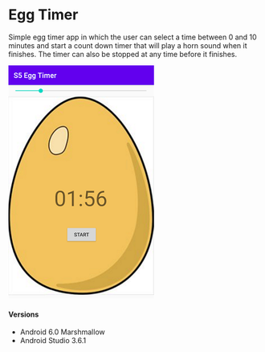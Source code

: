 # Egg Timer
 Simple egg timer app in which the user can select a time between 0 and 10 minutes and start a count down timer that will play a horn sound when it finishes. The timer can also be stopped at any time before it finishes.

 ![](/doc/screenshot.png)

#### Versions
 - Android 6.0 Marshmallow 
 - Android Studio 3.6.1 
